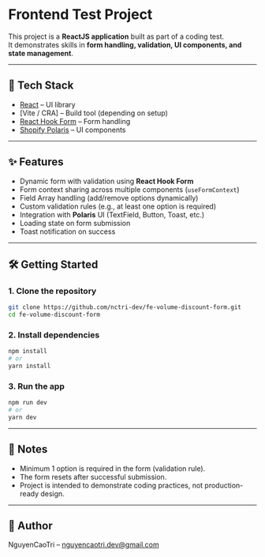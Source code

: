 # Frontend Test Project

This project is a **ReactJS application** built as part of a coding test.  
It demonstrates skills in **form handling, validation, UI components, and state management**.

---

## 🚀 Tech Stack

- [React](https://reactjs.org/) – UI library
- [Vite / CRA] – Build tool (depending on setup)
- [React Hook Form](https://react-hook-form.com/) – Form handling
- [Shopify Polaris](https://polaris.shopify.com/) – UI components

---

## ✨ Features

- Dynamic form with validation using **React Hook Form**
- Form context sharing across multiple components (`useFormContext`)
- Field Array handling (add/remove options dynamically)
- Custom validation rules (e.g., at least one option is required)
- Integration with **Polaris** UI (TextField, Button, Toast, etc.)
- Loading state on form submission
- Toast notification on success

---

## 🛠️ Getting Started

### 1. Clone the repository

```bash
git clone https://github.com/nctri-dev/fe-volume-discount-form.git
cd fe-volume-discount-form
```

### 2. Install dependencies

```bash
npm install
# or
yarn install
```

### 3. Run the app

```bash
npm run dev
# or
yarn dev
```

---

## 📌 Notes

- Minimum 1 option is required in the form (validation rule).
- The form resets after successful submission.
- Project is intended to demonstrate coding practices, not production-ready design.

---

## 👤 Author

NguyenCaoTri – nguyencaotri.dev@gmail.com
